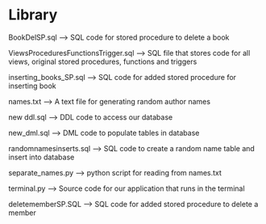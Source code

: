 # Library
BookDelSP.sql --> SQL code for stored procedure to delete a book

ViewsProceduresFunctionsTrigger.sql --> SQL file that stores code for all views, original stored procedures, functions and triggers

inserting_books_SP.sql --> SQL code for added stored procedure for inserting book

names.txt --> A text file for generating random author names

new ddl.sql --> DDL code to access our database

new_dml.sql --> DML code to populate tables in database

randomnamesinserts.sql --> SQL code to create a random name table and insert into database 

separate_names.py --> python script for reading from names.txt

terminal.py --> Source code for our application that runs in the terminal 

deletememberSP.SQL --> SQL code for added stored procedure to delete a member
